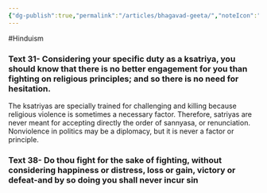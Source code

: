 ```yaml
---
{"dg-publish":true,"permalink":"/articles/bhagavad-geeta/","noteIcon":"","created":"2023-11-22T21:38:40.423+05:30","updated":"2023-11-22T21:38:40.423+05:30"}
---
```


#Hinduism
### **Text 31-** Considering your specific duty as a ksatriya, you should know that there is no better engagement for you than fighting on religious principles; and so there is no need for hesitation.

The ksatriyas are specially trained for challenging and killing because religious violence is sometimes a necessary factor. Therefore, satriyas are never meant for accepting directly the order of sannyasa, or renunciation. Nonviolence in politics may be a diplomacy, but it is never a factor or principle.

### **Text 38-** Do thou fight for the sake of fighting, without considering happiness or distress, loss or gain, victory or defeat-and by so doing you shall never incur sin